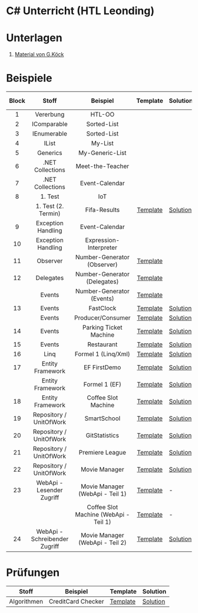 
# C# Unterricht (HTL Leonding)

# Unterlagen

1. [Material von G.Köck](https://github.com/jfuerlinger/CS_IV_19_20)

# Beispiele

| Block |             Stoff             |               Beispiel                |                                             Template                                              | Solution                                                                                         |                                                                        Live Coding |
|:-----:|:-----------------------------:|:-------------------------------------:|:-------------------------------------------------------------------------------------------------:|:-------------------------------------------------------------------------------------------------|-----------------------------------------------------------------------------------:|
|   1   |           Vererbung           |                HTL-OO                 |                                                                                                   |                                                                                                  |                                                                                    |
|   2   |          IComparable          |              Sorted-List              |                                                                                                   |                                                                                                  |                                                                                    |
|   3   |          IEnumerable          |              Sorted-List              |                                                                                                   |                                                                                                  |                                                                                    |
|   4   |             IList             |                My-List                |                                                                                                   |                                                                                                  |                                                                                    |
|   5   |           Generics            |            My-Generic-List            |                                                                                                   |                                                                                                  |                                                                                    |
|   6   |       .NET Collections        |           Meet-the-Teacher            |                                                                                                   |                                                                                                  |                                                                                    |
|   7   |       .NET Collections        |            Event-Calendar             |                                                                                                   |                                                                                                  |                                                                                    |
|   8   |            1. Test            |                  IoT                  |                                                                                                   |                                                                                                  |                                                                                    |
|       |      1. Test (2. Termin)      |             Fifa-Results              |        [Template](https://github.com/jfuerlinger/csharp_samples_collections_fifa-results)         | [Solution](https://github.com/jfuerlinger/csharp_samples_collections_fifa-results_solution)      |                                                                                    |
|   9   |      Exception Handling       |            Event-Calendar             |                                                                                                   |                                                                                                  |                                                                                    |
|  10   |      Exception Handling       |        Expression-Interpreter         |                                                                                                   |                                                                                                  |                                                                                    |
|  11   |           Observer            |      Number-Generator (Observer)      |        [Template](https://github.com/jfuerlinger/csharp_samples_observer_numbergenerator)         |                                                                                                  |                                                                                    |
|  12   |           Delegates           |     Number-Generator (Delegates)      |        [Template](https://github.com/jfuerlinger/csharp_samples_delegates_numbergenerator)        |                                                                                                  |                  [Live Coding](https://github.com/jfuerlinger/LiveCoding_20191212) |
|       |            Events             |       Number-Generator (Events)       |         [Template](https://github.com/jfuerlinger/csharp_samples_events_numbergenerator)          |                                                                                                  |                                                                                    |
|  13   |            Events             |               FastClock               |        [Template](https://github.com/jfuerlinger/csharp_samples_events_fastclock-template)        | [Solution](https://github.com/jfuerlinger/csharp_samples_events_fastclock-solution)              |                                                                                    |
|       |            Events             |           Producer/Consumer           |    [Template](https://github.com/jfuerlinger/csharp_samples_events_producerconsumer-template)     | [Solution](https://github.com/jfuerlinger/csharp_samples_events_producerconsumer-solution)       |                                                                                    |
|  14   |            Events             |        Parking Ticket Machine         | [Template](https://github.com/jfuerlinger/csharp_samples_events_parking-ticket-machine-template)  | [Solution](https://github.com/jfuerlinger/csharp_samples_events_parking-ticket-machine-solution) |                                                                                    |
|  15   |            Events             |              Restaurant               |       [Template](https://github.com/jfuerlinger/csharp_samples_events_restaurant-template)        | [Solution](https://github.com/jfuerlinger/csharp_samples_events_restaurant-solution)             |                                                                                    |
|  16   |             Linq              |          Formel 1 (Linq/Xml)          |         [Template](https://github.com/jfuerlinger/csharp_samples_linq-formula1-template)          | [Solution](https://github.com/jfuerlinger/csharp_samples_linq-formula1-solution)                 |                                                                                    |
|  17   |       Entity Framework        |             EF FirstDemo              |          [Template](https://github.com/jfuerlinger/csharp_samples_ef_firstdemo-template)          | [Solution](https://github.com/jfuerlinger/csharp_samples_ef_firstdemo-solution)                  |         [Live Coding](https://github.com/jfuerlinger/POS_LiveCoding_2020-03-05_EF) |
|       |       Entity Framework        |             Formel 1 (EF)             |          [Template](https://github.com/jfuerlinger/csharp_samples_ef_formula1-template)           | [Solution](https://github.com/jfuerlinger/csharp_samples_ef_formula1-solution)                   |                                                                                    |
|  18   |       Entity Framework        |          Coffee Slot Machine          |      [Template](https://github.com/jfuerlinger/csharp_samples_ef_coffeeslotmachine-template)      | [Solution](https://github.com/jfuerlinger/csharp_samples_ef_coffeeslotmachine-solution)          |         [Live Coding](https://github.com/jfuerlinger/POS_LiveCoding_2020-03-12_EF) |
|  19   |    Repository / UnitOfWork    |              SmartSchool              |       [Template](https://github.com/jfuerlinger/csharp_samples_ef_uow_smartschool-template)       | [Solution](https://github.com/jfuerlinger/csharp_samples_ef_uow_smartschool-solution)            |                                                                                    |
|  20   |    Repository / UnitOfWork    |             GitStatistics             |      [Template](https://github.com/jfuerlinger/csharp_samples_ef_uow_gitstatistics-template)      | [Solution](https://github.com/jfuerlinger/csharp_samples_ef_uow_gitstatistics-solution)          |                                                                                    |
|  21   |    Repository / UnitOfWork    |            Premiere League            |      [Template](https://github.com/jfuerlinger/csharp_samples_ef_uow_premierleague-template)      | [Solution](https://github.com/jfuerlinger/csharp_samples_ef_uow_premierleague-solution)          |                                                                                    |
|  22   |    Repository / UnitOfWork    |             Movie Manager             |      [Template](https://github.com/jfuerlinger/csharp_samples_ef_uow_moviemanager-template)       | [Solution](https://github.com/jfuerlinger/csharp_samples_ef_uow_moviemanager-solution)           |                                                                                    |
|  23   |   WebApi - Lesender Zugriff   |    Movie Manager (WebApi - Teil 1)    |   [Template](https://github.com/jfuerlinger/csharp_samples_webapi_moviemanager-part1-template)    | -                                                                                                | [LiveCoding](https://github.com/jfuerlinger/csharp_livecoding_ef_uow_webapi-part1) |
|       |                               | Coffee Slot Machine (WebApi - Teil 1) | [Template](https://github.com/jfuerlinger/csharp_samples_webapi_coffeeslotmachine-part1-template) | -                                                                                                |                                                                                  - |
|  24   | WebApi - Schreibender Zugriff |    Movie Manager (WebApi - Teil 2)    |   [Template](https://github.com/jfuerlinger/csharp_samples_webapi_moviemanager-part2-template)    | [Solution](https://github.com/jfuerlinger/csharp_samples_webapi_moviemanager-part2-solution)     | [LiveCoding](https://github.com/jfuerlinger/csharp_livecoding_ef_uow_webapi-part2/tree/master) |



# Prüfungen

|    Stoff    |      Beispiel      | Template                                                                                  | Solution                                                                                  |
|:-----------:|:------------------:|-------------------------------------------------------------------------------------------|-------------------------------------------------------------------------------------------|
| Algorithmen | CreditCard Checker | [Template](https://github.com/jfuerlinger/csharp_samples_algo_creditcardchecker-template) | [Solution](https://github.com/jfuerlinger/csharp_samples_algo_creditcardchecker-solution) |

